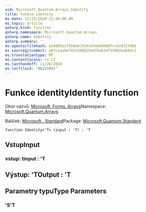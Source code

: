 ```yaml
---
uid: Microsoft.Quantum.Arrays.Identity
title: Funkce identity
ms.date: 11/25/2020 12:00:00 AM
ms.topic: article
qsharp.kind: function
qsharp.namespace: Microsoft.Quantum.Arrays
qsharp.name: Identity
qsharp.summary: ''
ms.openlocfilehash: a14005acf958ebc9243e594dd908fcc62472fd66
ms.sourcegitcommit: a87c1aa8e7453360025e47ba614f25b02ea84ec3
ms.translationtype: MT
ms.contentlocale: cs-CZ
ms.lasthandoff: 11/26/2020
ms.locfileid: "96221041"
---
```

# <a name="identity-function"></a><span data-ttu-id="bd4fe-102">Funkce identity</span><span class="sxs-lookup"><span data-stu-id="bd4fe-102">Identity function</span></span>

<span data-ttu-id="bd4fe-103">Obor názvů: [Microsoft. Forms. Arrays](xref:Microsoft.Quantum.Arrays)</span><span class="sxs-lookup"><span data-stu-id="bd4fe-103">Namespace: [Microsoft.Quantum.Arrays](xref:Microsoft.Quantum.Arrays)</span></span>

<span data-ttu-id="bd4fe-104">Balíček: [Microsoft.. Standard](https://nuget.org/packages/Microsoft.Quantum.Standard)</span><span class="sxs-lookup"><span data-stu-id="bd4fe-104">Package: [Microsoft.Quantum.Standard](https://nuget.org/packages/Microsoft.Quantum.Standard)</span></span>




```qsharp
function Identity<'T> (input : 'T) : 'T
```


## <a name="input"></a><span data-ttu-id="bd4fe-105">Vstup</span><span class="sxs-lookup"><span data-stu-id="bd4fe-105">Input</span></span>

### <a name="input--t"></a><span data-ttu-id="bd4fe-106">vstup: t</span><span class="sxs-lookup"><span data-stu-id="bd4fe-106">input : 'T</span></span>





## <a name="output--t"></a><span data-ttu-id="bd4fe-107">Výstup: 'T</span><span class="sxs-lookup"><span data-stu-id="bd4fe-107">Output : 'T</span></span>



## <a name="type-parameters"></a><span data-ttu-id="bd4fe-108">Parametry typu</span><span class="sxs-lookup"><span data-stu-id="bd4fe-108">Type Parameters</span></span>

### <a name="t"></a><span data-ttu-id="bd4fe-109">'S</span><span class="sxs-lookup"><span data-stu-id="bd4fe-109">'T</span></span>

